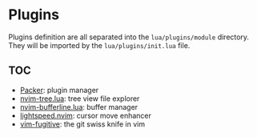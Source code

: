 # Plugins

Plugins definition are all separated into the `lua/plugins/module` directory.
They will be imported by the `lua/plugins/init.lua` file.

## TOC

- [Packer](./plugins/packer.md): plugin manager
- [nvim-tree.lua](./plugins/nvim-tree.md): tree view file explorer
- [nvim-bufferline.lua](./plugins/nvim-bufferline.md): buffer manager
- [lightspeed.nvim](./plugins/lighspeed.md): cursor move enhancer
- [vim-fugitive](./plugins/fugitive.md): the git swiss knife in vim
